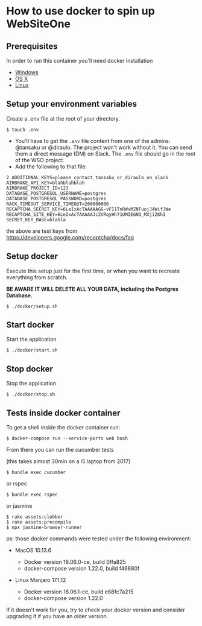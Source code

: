 # How to use docker to spin up WebSiteOne

## Prerequisites

In order to run this container you'll need docker installation
* [Windows](https://docs.docker.com/docker-for-windows/)
* [OS X](https://docs.docker.com/docker-for-mac/)
* [Linux](https://docs.docker.com/linux/started/)

## Setup your environment variables

Create a .env file at the root of your directory.

```
$ touch .env
```

* You'll have to get the `.env` file content from one of the admins: @tansaku or @diraulo.  The project won't work without it.  You can send them a direct message (DM) on Slack.  The `.env` file should go in the root of the WSO project.
* Add the following to that file:

```
2_ADDITIONAL_KEYS=please_contact_tansaku_or_diraulo_on_slack
AIRBRAKE_API_KEY=blahblahblah
AIRBRAKE_PROJECT_ID=123
DATABASE_POSTGRESQL_USERNAME=postgres
DATABASE_POSTGRESQL_PASSWORD=postgres
RACK_TIMEOUT_SERVICE_TIMEOUT=200000000
RECAPTCHA_SECRET_KEY=6LeIxAcTAAAAAGG-vFI1TnRWxMZNFuojJ4WifJWe
RECAPTCHA_SITE_KEY=6LeIxAcTAAAAAJcZVRqyHh71UMIEGNQ_MXjiZKhI
SECRET_KEY_BASE=blabla
```

the above are test keys from https://developers.google.com/recaptcha/docs/faq

## Setup docker

Execute this setup just for the first time, or when you want to recreate everything from scratch.

**BE AWARE IT WILL DELETE ALL YOUR DATA, including the Postgres Database.**




```
$ ./docker/setup.sh
```

## Start docker

Start the application

```
$ ./docker/start.sh
```

## Stop docker

Stop the application

```
$ ./docker/stop.sh
```

## Tests inside docker container

To get a shell inside the docker container run:

```
$ docker-compose run --service-ports web bash

```

From there you can run the cucumber tests 

(this takes almost 30min on a i5 laptop from 2017)

```
$ bundle exec cucumber
```

or rspec

```
$ bundle exec rspec
```

or jasmine

```
$ rake assets:clobber
$ rake assets:precompile
$ npx jasmine-browser-runner
```

ps: those docker commands were tested under the following environment:

- MacOS 10.13.6
    - Docker version 18.06.0-ce, build 0ffa825
    - docker-compose version 1.22.0, build f46880f

- Linux Manjaro 17.1.12
    - Docker version 18.06.1-ce, build e68fc7a215
    - docker-compose version 1.22.0


If it doesn't work for you, try to check your docker version and consider upgrading it if you have an older version.
